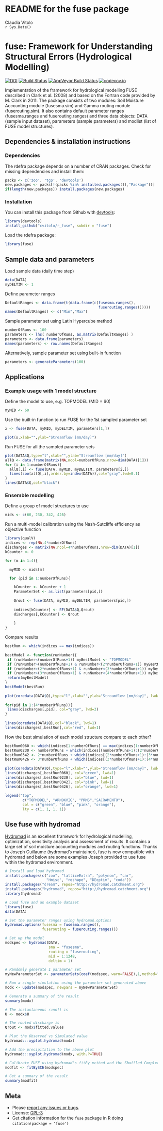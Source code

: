 # README for the fuse package
Claudia Vitolo  
`r Sys.Date()`  



<!-- Edit the README.Rmd only!!! The README.md is generated automatically from README.Rmd. -->

fuse: Framework for Understanding Structural Errors (Hydrological Modelling)
======

[![DOI](https://zenodo.org/badge/doi/10.5281/zenodo.14005.svg)](http://dx.doi.org/10.5281/zenodo.14005)
[![Build Status](https://travis-ci.org/cvitolo/r_fuse.svg)](https://travis-ci.org/cvitolo/r_fuse.svg?branch=master)
[![AppVeyor Build Status](https://ci.appveyor.com/api/projects/status/github/cvitolo/r_fuse?branch=master&svg=true)](https://ci.appveyor.com/project/cvitolo/r_fuse)
[![codecov.io](https://codecov.io/github/cvitolo/r_fuse/coverage.svg?branch=master)](https://codecov.io/github/cvitolo/r_fuse?branch=master)

Implementation of the framework for hydrological modelling FUSE described in Clark et al. (2008) and based on the Fortran code provided by M. Clark in 2011. The package consists of two modules: Soil Moisture Accounting module (fusesma.sim) and Gamma routing module (fuserouting.sim). It also contains default parameter ranges (fusesma.ranges and fuserouting.ranges) and three data objects: DATA (sample input dataset), parameters (sample parameters) and modlist (list of FUSE model structures).

## Dependencies & installation instructions

### Dependencies
The rdefra package depends on a number of CRAN packages. Check for missing dependencies and install them:


```r
packs <- c('zoo', 'tgp', 'devtools')
new.packages <- packs[!(packs %in% installed.packages()[,"Package"])]
if(length(new.packages)) install.packages(new.packages)
```

### Installation

You can install this package from Github with [devtools](https://github.com/hadley/devtools):


```r
library(devtools)
install_github("cvitolo/r_fuse", subdir = "fuse")
```

Load the rdefra package:


```r
library(fuse)
```

## Sample data and parameters
Load sample data (daily time step)

```r
data(DATA)
myDELTIM <- 1
```

Define parameter ranges

```r
DefaultRanges <- data.frame(t(data.frame(c(fusesma.ranges(),
                                           fuserouting.ranges()))))
names(DefaultRanges) <- c("Min","Max")
```

Sample parameter set using Latin Hypercube method

```r
numberOfRuns <- 100
parameters <- lhs( numberOfRuns, as.matrix(DefaultRanges) )
parameters <- data.frame(parameters)
names(parameters) <- row.names(DefaultRanges)
```

Alternatively, sample parameter set using built-in function

```r
parameters <- generateParameters(100)
```

## Applications

### Example usage with 1 model structure
Define the model to use, e.g. TOPMODEL (MID = 60)

```r
myMID <- 60
```

Use the built-in function to run FUSE for the 1st sampled parameter set

```r
x <- fuse(DATA, myMID, myDELTIM, parameters[1,])

plot(x,xlab="",ylab="Streamflow [mm/day]")
```

Run FUSE for all the sampled parameter sets 

```r
plot(DATA$Q,type="l",xlab="",ylab="Streamflow [mm/day]")
allQ <- data.frame(matrix(NA,ncol=numberOfRuns,nrow=dim(DATA)[1]))
for (i in 1:numberOfRuns){
  allQ[,i] <- fuse(DATA, myMID, myDELTIM, parameters[i,])
  lines(zoo(allQ[,i],order.by=index(DATA)),col="gray",lwd=0.1)
}
lines(DATA$Q,col="black")
```

### Ensemble modelling
Define a group of model structures to use

```r
mids <- c(60, 230, 342, 426)
```
 
Run a multi-model calibration using the Nash-Sutcliffe efficiency as objective function

```r
library(qualV)
indices <- rep(NA,4*numberOfRuns)
discharges <- matrix(NA,ncol=4*numberOfRuns,nrow=dim(DATA)[1])
kCounter <- 0

for (m in 1:4){

  myMID <- mids[m]

  for (pid in 1:numberOfRuns){

    kCounter <- kCounter + 1
    ParameterSet <- as.list(parameters[pid,])
    
    Qrout <- fuse(DATA, myMID, myDELTIM, parameters[pid,])
 
    indices[kCounter] <- EF(DATA$Q,Qrout)  
    discharges[,kCounter] <- Qrout
    
    }
}
```

Compare results

```r
bestRun <- which(indices == max(indices))
 
bestModel <- function(runNumber){
 if (runNumber<(numberOfRuns+1)) myBestModel <- "TOPMODEL"
 if (runNumber>(numberOfRuns+1) & runNumber<(2*numberOfRuns+1)) myBestModel <- "ARNOXVIC"
 if (runNumber>(2*numberOfRuns+1) & runNumber<(3*numberOfRuns+1)) myBestModel <- "PRMS"
 if (runNumber>(3*numberOfRuns+1) & runNumber<(4*numberOfRuns+1)) myBestModel <- "SACRAMENTO"
 return(myBestModel)
}
bestModel(bestRun)
 
plot(coredata(DATA$Q),type="l",xlab="",ylab="Streamflow [mm/day]", lwd=0.5)
 
for(pid in 1:(4*numberOfRuns)){
 lines(discharges[,pid], col="gray", lwd=3)
}
 
lines(coredata(DATA$Q),col="black", lwd=1)
lines(discharges[,bestRun],col="red", lwd=1)
```

How the best simulation of each model structure compare to each other?

```r
bestRun0060 <- which(indices[1:numberOfRuns] == max(indices[1:numberOfRuns]))
bestRun0230 <- numberOfRuns + which(indices[(numberOfRuns+1):(2*numberOfRuns)] == max(indices[(numberOfRuns+1):(2*numberOfRuns)]))
bestRun0342 <- 2*numberOfRuns + which(indices[(2*numberOfRuns+1):(3*numberOfRuns)] == max(indices[(2*numberOfRuns+1):(3*numberOfRuns)]))
bestRun0426 <- 3*numberOfRuns + which(indices[(3*numberOfRuns+1):(4*numberOfRuns)] == max(indices[(3*numberOfRuns+1):(4*numberOfRuns)]))
 
plot(coredata(DATA$Q),type="l",xlab="",ylab="Streamflow [mm/day]", lwd=1)
lines(discharges[,bestRun0060], col="green", lwd=1)
lines(discharges[,bestRun0230], col="blue", lwd=1)
lines(discharges[,bestRun0342], col="pink", lwd=1)
lines(discharges[,bestRun0426], col="orange", lwd=1)
 
legend("top", 
        c("TOPMODEL", "ARNOXVIC", "PRMS","SACRAMENTO"), 
        col = c("green", "blue", "pink", "orange"),
        lty = c(1, 1, 1, 1))
```

## Use fuse with hydromad

[Hydromad](http://hydromad.catchment.org/) is an excellent framework for hydrological modelling, optimization, sensitivity analysis and assessment of results. It contains a large set of soil moisture accounting modules and routing functions. Thanks to Joseph Guillaume (hydromad’s maintainer), fuse is now compatible with hydromad and below are some examples Joseph provided to use fuse within the hydromad environment.


```r
# Install and load hydromad
install.packages(c("zoo", "latticeExtra", "polynom", "car", 
                   "Hmisc", "reshape", "DEoptim", "coda"))
install.packages("dream", repos="http://hydromad.catchment.org")
install.packages("hydromad", repos="http://hydromad.catchment.org")
library(hydromad) 

# Load fuse and an example dataset
library(fuse)
data(DATA)

# Set the parameter ranges using hydromad.options
hydromad.options(fusesma = fusesma.ranges(),
                 fuserouting = fuserouting.ranges())

# Set up the model
modspec <- hydromad(DATA,
                    sma = "fusesma", 
                    routing = "fuserouting", 
                    mid = 1:1248, 
                    deltim = 1)

# Randomly generate 1 parameter set
myNewParameterSet <- parameterSets(coef(modspec, warn=FALSE),1,method="random")

# Run a single simulation using the parameter set generated above
modx <- update(modspec, newpars = myNewParameterSet)

# Generate a summary of the result
summary(modx)

# The instantaneous runoff is
U <- modx$U

# The routed discharge is
Qrout <- modx$fitted.values

# Plot the Observed vs Simulated value
hydromad:::xyplot.hydromad(modx)

# Add the precipitation to the above plot
hydromad:::xyplot.hydromad(modx, with.P=TRUE)

# Calibrate FUSE using hydromad's fitBy method and the Shuffled Complex Evolution algorithm
modfit <- fitBySCE(modspec)

# Get a summary of the result
summary(modfit)
```

## Meta

* Please [report any issues or bugs](https://github.com/cvitolo/r_fuse/issues).
* License: [GPL-3](https://opensource.org/licenses/GPL-3.0)
* Get citation information for the `fuse` package in R doing `citation(package = 'fuse')`
